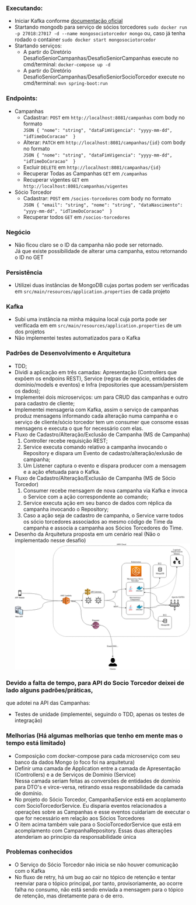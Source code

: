 ### Executando:
- Iniciar Kafka conforme [documentação oficial](https://kafka.apache.org/quickstart)
- Startando mongodb para serviço de sócios torcedores `sudo docker run -p 27018:27017 -d --name mongosociotorcedor mongo` ou, caso já tenha rodado o container `sudo docker start mongosociotorcedor`
- Startando serviços:
  - A partir do Diretório DesafioSeniorCampanhas/DesafioSeniorCampanhas execute no cmd/terminal: `docker-compose up -d`
  - A partir do Diretório DesafioSeniorCampanhas/DesafioSeniorSocioTorcedor execute no cmd/terminal: `mvn spring-boot:run`

### Endpoints:
- Campanhas
  - Cadastrar: `POST` em `http://localhost:8081/campanhas` com body no formato  
`JSON { "nome": "string", "dataFimVigencia": "yyyy-mm-dd", "idTimeDoCoracao"  }`
  - Alterar: `PATCH` em `http://localhost:8081/campanhas/{id}` com body no formato  
`JSON { "nome": "string", "dataFimVigencia": "yyyy-mm-dd", "idTimeDoCoracao"  }`
  - Excluir `DELETE` em `http://localhost:8081/campanhas/{id}`
  - Recuperar Todas as Campanhas `GET` em `/campanhas`
  - Recuperar vigentes `GET` em `http://localhost:8081/campanhas/vigentes`
- Sócio Torcedor
  - Cadastrar: `POST` em `/socios-torcedores` com body no formato  
`JSON { "email": "string", "nome": "string", "dataNascimento": "yyyy-mm-dd", "idTimeDoCoracao"  }`
  - Recuperar todos `GET` em `/socios-torcedores`

### Negócio
- Não ficou claro se o ID da campanha não pode ser retornado.  
Já que existe possibilidade de alterar uma campanha, estou retornando o ID no GET

### Persistência
- Utilizei duas instâncias de MongoDB cujas portas podem ser verificadas em `src/main/resources/application.properties` de cada projeto

### Kafka
- Subi uma instância na minha máquina local cuja porta pode ser verificada em em `src/main/resources/application.properties` de um dos projetos
- Não implementei testes automatizados para o Kafka

### Padrões de Desenvolvimento e Arquitetura
- TDD;
- Dividi a aplicação em três camadas: Apresentação (Controllers que expõem os endpoins REST), Service (regras de negócio, entidades de domínio/models e eventos) e Infra (repositories que acessam/persistem os dados);
- Implementei dois microserviços: um para CRUD das campanhas e outro para cadastro de cliente;
- Implementei mensageria com Kafka, assim o serviço de campanhas produz mensagens informando cada alteração numa campanha e o serviço de cliente/sócio torcedor tem um consumer que consome essas mensagens e executa o que for necessário com elas.
- Fluxo de Cadastro/Alteração/Exclusão de Campanha (MS de Campanha)
  1. Controller recebe requisição REST;
  2. Service executa comando relativo a campanha invocando o Repository e dispara um Evento de cadastro/alteração/exlusão de campanha;
  3. Um Listener captura o evento e dispara producer com a mensagem e a ação efetuada para o Kafka.
- Fluxo de Cadastro/Alteração/Exclusão de Campanha (MS de Sócio Torcedor)
  1. Consumer recebe mensagem de nova campanha via Kafka e invoca o Service com a ação correspondente ao comando;
  2. Service executa ação em seu banco de dados com réplica da campanha invocando o Repository;
  3. Caso a ação seja de cadastro de campanha, o Service varre todos os sócio torcedores associados ao mesmo código de Time da campanha e associa a campanha aos Sócios Torcedores do Time.
- Desenho da Arquitetura proposta em um cenário real (Não o implementado nesse desafio)
![Diagrama de Arquitetura](https://github.com/viniciusvasti/desafio-senior/blob/master/Arquitetura.jpg)

### Devido a falta de tempo, para API do Socio Torcedor deixei de lado alguns padrões/práticas,  
que adotei na API das Campanhas:
- Testes de unidade (implementei, seguindo o TDD, apenas os testes de integração)

### Melhorias (Há algumas melhorias que tenho em mente mas o tempo está limitado)
- Composição com docker-compose para cada microserviço com seu banco da dados Mongo (o foco foi na arquitetura)
- Definir uma camada de Application entre a camada de Apresentação (Controllers) e a de Serviços de Domínio (Service)  
Nessa camada seriam feitas as conversões de entidades de domínio para DTO's e virce-versa, retirando essa responsabilidade da camada de domínio.
- No projeto do Sócio Torcedor, CampanhaService está em acoplamento com SocioTorcedorService. Eu disparia eventos relacionados a
operações sobre as Campanhas e esse eventos cuidariam de executar o que for necessário em relação aos Sócios Torcedores
- O item acima também vale para o SocioTorcedorService que está em acomplamento com CampanhaRepository. Essas duas alterações atenderiam ao princípio da responsabilidade única

### Problemas conhecidos
- O Serviço do Sócio Torcedor não inicia se não houver comunicação com o Kafka
- No fluxo de retry, há um bug ao cair no tópico de retenção e tentar reenviar para o tópico principal, por tanto, provisoriamente, ao ocorre falha no consumo, não está sendo enviada a mensagem para o tópico de retenção, mas diretamente para o de erro.
